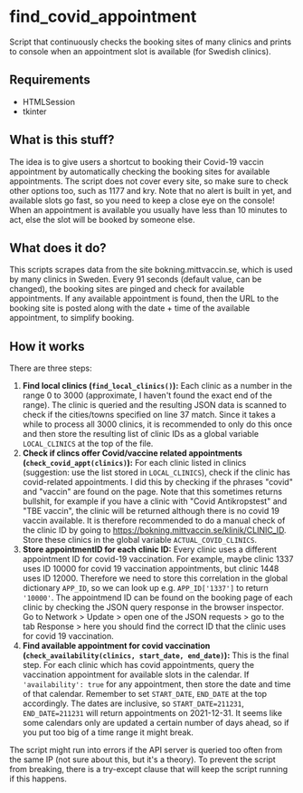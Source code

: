 # find_covid_appointment
Script that continuously checks the booking sites of many clinics and prints to console when an appointment slot is available (for Swedish clinics).

## Requirements
- HTMLSession
- tkinter

## What is this stuff?
The idea is to give users a shortcut to booking their Covid-19 vaccin appointment by automatically checking the booking sites for available appointments. The script does not cover every site, so make sure to check other options too, such as 1177 and kry. Note that no alert is built in yet, and available slots go fast, so you need to keep a close eye on the console! When an appointment is available you usually have less than 10 minutes to act, else the slot will be booked by someone else.

## What does it do?
This scripts scrapes data from the site bokning.mittvaccin.se, which is used by many clinics in Sweden. Every 91 seconds (default value, can be changed), the booking sites are pinged and check for available appointments. If any available appointment is found, then the URL to the booking site is posted along with the date + time of the available appointment, to simplify booking.

## How it works
There are three steps:
1. **Find local clinics (`find_local_clinics()`):** Each clinic as a number in the range 0 to 3000 (approximate, I haven't found the exact end of the range). The clinic is queried and the resulting JSON data is scanned to check if the cities/towns specified on line 37 match. Since it takes a while to process all 3000 clinics, it is recommended to only do this once and then store the resulting list of clinic IDs as a global variable `LOCAL_CLINICS` at the top of the file.
2. **Check if clincs offer Covid/vaccine related appointments (`check_covid_appt(clinics)`):**  For each clinic listed in clinics (suggestion: use the list stored in `LOCAL_CLINICS`), check if the clinic has covid-related appointments. I did this by checking if the phrases "covid" and "vaccin" are found on the page. Note that this sometimes returns bullshit, for example if you have a clinic with "Covid Antikropstest" and "TBE vaccin", the clinic will be returned although there is no covid 19 vaccin available. It is therefore recommended to do a manual check of the clinic ID by going to https://bokning.mittvaccin.se/klinik/CLINIC_ID. Store these clinics in the global variable `ACTUAL_COVID_CLINICS`.
4. **Store appointmentID for each clinic ID:** Every clinic uses a different appointment ID for covid-19 vaccination. For example, maybe clinic 1337 uses ID 10000 for covid 19 vaccination appointments, but clinic 1448 uses ID 12000. Therefore we need to store this correlation in the global dictionary `APP_ID`, so we can look up e.g. `APP_ID['1337']` to return `'10000'`. The appointmend ID can be found on the booking page of each clinic by checking the JSON query response in the browser inspector. Go to Network > Update > open one of the JSON requests > go to the tab Response > here you should find the correct ID that the clinic uses for covid 19 vaccination.
5. **Find available appointment for covid vaccination (`check_availability(clinics, start_date, end_date)`):** This is the final step. For each clinic which has covid appointments, query the vaccination appointment for available slots in the calendar. If `'availability': true` for any appointment, then store the date and time of that calendar. Remember to set `START_DATE`, `END_DATE` at the top accordingly. The dates are inclusive, so `START_DATE=211231`, `END_DATE=211231` will return appointments on 2021-12-31. It seems like some calendars only are updated a certain number of days ahead, so if you put too big of a time range it might break.

The script might run into errors if the API server is queried too often from the same IP (not sure about this, but it's a theory). To prevent the script from breaking, there is a try-except clause that will keep the script running if this happens.

